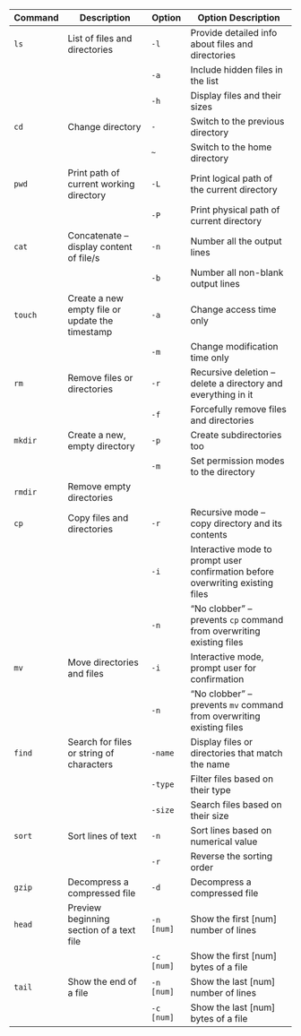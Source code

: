 | Command | Description | Option | Option Description |
|---------|-------------|--------|--------------------|
| `ls` | List of files and directories | `-l` | Provide detailed info about files and directories |
|  |  | `-a` | Include hidden files in the list |
|  |  | `-h` | Display files and their sizes |
| `cd` | Change directory | `-` | Switch to the previous directory |
|  |  | `~` | Switch to the home directory |
| `pwd` | Print path of current working directory | `-L` | Print logical path of the current directory |
|  |  | `-P` | Print physical path of current directory |
| `cat` | Concatenate – display content of file/s | `-n` | Number all the output lines |
|  |  | `-b` | Number all non-blank output lines |
| `touch` | Create a new empty file or update the timestamp | `-a` | Change access time only |
|  |  | `-m` | Change modification time only |
| `rm` | Remove files or directories | `-r` | Recursive deletion – delete a directory and everything in it |
|  |  | `-f` | Forcefully remove files and directories |
| `mkdir` | Create a new, empty directory | `-p` | Create subdirectories too |
|  |  | `-m` | Set permission modes to the directory |
| `rmdir` | Remove empty directories |  |  |
| `cp` | Copy files and directories | `-r` | Recursive mode – copy directory and its contents |
|  |  | `-i` | Interactive mode to prompt user confirmation before overwriting existing files |
|  |  | `-n` | “No clobber” – prevents `cp` command from overwriting existing files |
| `mv` | Move directories and files | `-i` | Interactive mode, prompt user for confirmation |
|  |  | `-n` | “No clobber” – prevents `mv` command from overwriting existing files |
| `find` | Search for files or string of characters | `-name` | Display files or directories that match the name |
|  |  | `-type` | Filter files based on their type |
|  |  | `-size` | Search files based on their size |
| `sort` | Sort lines of text | `-n` | Sort lines based on numerical value |
|  |  | `-r` | Reverse the sorting order |
| `gzip` | Decompress a compressed file | `-d` | Decompress a compressed file |
| `head` | Preview beginning section of a text file | `-n [num]` | Show the first [num] number of lines |
|  |  | `-c [num]` | Show the first [num] bytes of a file |
| `tail` | Show the end of a file | `-n [num]` | Show the last [num] number of lines |
|  |  | `-c [num]` | Show the last [num] bytes of a file |
